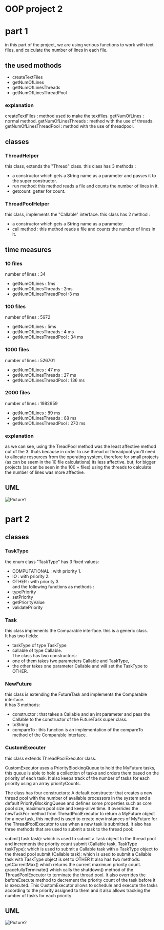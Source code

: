 # OOP project 2 
# part 1
in this part of the project, we are using verious functions to work with text files, and calculate the number of lines in each file. 

## the used mothods 
* createTextFiles 
* getNumOfLines
* getNumOfLinesThreads
* getNumOfLinesThreadPool

### explanation 
createTextFiles : method used to make the textfiles. 
getNumOfLines : normal method.
getNumOfLinesThreads : method with the use of threads. 
getNumOfLinesThreadPool : method with the use of threadpool. 

## classes
### ThreadHelper
this class, extends the "Thread" class. this class has 3 methods : 
* a constructor which gets a String name as a parameter and passes it to the super constructor. 
* run method: this method reads a file and counts the number of lines in it. 
* getcount: getter for count. 

### ThreadPoolHelper
this class, implements the "Callable" interface. this class has 2 method : 
* a constructor which gets a String name as a parameter.
* call method : this method reads a file and counts the number of lines in it. 

## time measures 
### 10 files 
number of lines : 34
* getNumOfLines : 1ms
* getNumOfLinesThreads : 2ms 
* getNumOfLinesThreadPool :3 ms 

### 100 files 
number of lines : 5672
* getNumOfLines : 5ms
* getNumOfLinesThreads : 4 ms
* getNumOfLinesThreadPool : 34 ms 

### 1000 files 
number of lines : 526701
* getNumOfLines : 47 ms 
* getNumOfLinesThreads : 27 ms
* getNumOfLinesThreadPool : 136 ms

### 2000 files 
number of lines : 1982659
* getNumOfLines : 89 ms 
* getNumOfLinesThreads : 68 ms  
* getNumOfLinesThreadPool : 270 ms 

### explanation 
as we can see, using the TreadPool method was the least affective method out of the 3. 
thats because in order to use thread or threadpool you'll need to allocate resources from the operating system, therefore for small projects (as can be seem in the 10 file calculations) its less affective. 
but, for bigger projects (as can be seen in the 100 + files) using the threads to calculate the number of lines was more affective.

## UML


![Picture1](https://user-images.githubusercontent.com/118693941/212293982-9e4fbbdc-43e3-4865-91c3-be4bb659eb38.png)


# part 2
## classes
### TaskType
the enum class "TaskType" has 3 fixed values: 
* COMPUTATIONAL : with priority 1.
* IO : with priority 2. 
* OTHER : with priority 3. <br />
and the following functions as methods : 
* typePriority
* setPriority
* getPriorityValue
* validatePriority

### Task
this class implements the Comparable interface. this is a generic class. <br /> 
It has two fields:
* taskType of type TaskType 
* callable of type Callable<T>. <br /> 
The class has two constructors:
 * one of them takes two parameters Callable<T> and TaskType, 
 * the other takes one parameter Callable<T> and will set the TaskType to OTHER. 

### NewFuture
this class is extending the FutureTask<V> and implements the Comparable<NewFuture> interface. <br /> 
it has 3 methods: 
* constructor : that takes a Callable and an int parameter and pass the Callable to the constructor of the FutureTask super class.
* toString 
* compareTo : this function is an implementation of the compareTo method of the Comparable interface.
  
### CustomExecuter
this class extends ThreadPoolExecutor class. <br /> 

 CustomExecutor uses a PriorityBlockingQueue to hold the MyFuture tasks, this queue is able to hold a collection of tasks and orders them based on the priority of each task. It also keeps track of the number of tasks for each priority using an array priorityCounts.

The class has four constructors: A default constructor that creates a new thread pool with the number of available processors in the system and a default PriorityBlockingQueue and defines some properties such as core pool size, maximum pool size and keep-alive time. It overrides the newTaskFor method from ThreadPoolExecutor to return a MyFuture object for a new task, this method is used to create new instances of MyFuture for the ThreadPoolExecutor to use when a new task is submitted. It also has three methods that are used to submit a task to the thread pool:

submit(Task task): which is used to submit a Task object to the thread pool and increments the priority count
submit (Callable task, TaskType taskType): which is used to submit a Callable task with a TaskType object to the thread pool
submit (Callable task): which is used to submit a Callable task with TaskType object is set to OTHER It also has two methods:
getCurrentMax() which returns the current maximum priority count. gracefullyTerminate() which calls the shutdown() method of the ThreadPoolExecutor to terminate the thread pool. It also overrides the beforeExecute method to decrement the priority count of the task before it is executed. This CustomExecutor allows to schedule and execute the tasks according to the priority assigned to them and it also allows tracking the number of tasks for each priority

## UML
![Picture2](https://user-images.githubusercontent.com/118693941/212294438-40b3f918-21cd-4f3f-83cb-6db0e7687be3.png)


